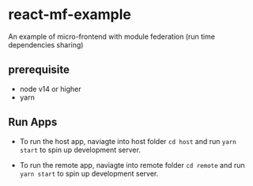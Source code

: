 # react-mf-example
An example of micro-frontend with module federation (run time dependencies sharing)

## prerequisite
- node v14 or higher
- yarn 

## Run Apps

- To run the host app, naviagte into host folder `cd host` and run `yarn start` to spin up development server.

- To run the remote app, naviagte into remote folder `cd remote` and run `yarn start` to spin up development server.